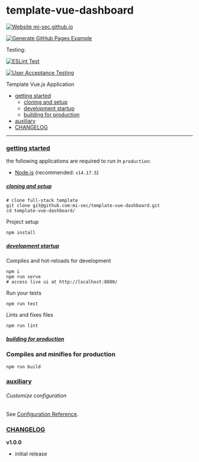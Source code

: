 # template-vue-dashboard

[![Website mi-sec.github.io](https://img.shields.io/website-up-down-green-red/https/mi-sec.github.io/template-vue-dashboard.svg)](https://mi-sec.github.io/template-vue-dashboard/)

[![Generate GitHub Pages Example](https://github.com/mi-sec/template-vue-dashboard/actions/workflows/gh-pages.yml/badge.svg)](https://github.com/mi-sec/template-vue-dashboard/actions/workflows/gh-pages.yml)

Testing:

[![ESLint Test](https://github.com/mi-sec/template-vue-dashboard/actions/workflows/lint.yml/badge.svg)](https://github.com/mi-sec/template-vue-dashboard/actions/workflows/lint.yml)

[![User Acceptance Testing](https://github.com/mi-sec/template-vue-dashboard/actions/workflows/user-acceptance-testing.yml/badge.svg)](https://github.com/mi-sec/template-vue-dashboard/actions/workflows/user-acceptance-testing.yml)

Template Vue.js Application

- [getting started](#getting-started)
    - [cloning and setup](#cloning-and-setup)
    - [development startup](#development-startup)
    - [building for production](#building-for-production)
- [auxiliary](#auxiliary)
- [CHANGELOG](#changelog)

<hr/>

### [getting started](#top)

the following applications are required to run in `production`:

- [Node.js](https://nodejs.org/en/download/) (recommended: `v14.17.5`)

##### [cloning and setup](#top)

```
# clone full-stack template
git clone git@github.com:mi-sec/template-vue-dashboard.git
cd template-vue-dashboard/
```

Project setup

```
npm install
```

##### [development startup](#top)

Compiles and hot-reloads for development

```
npm i
npm run serve
# access live ui at http://localhost:8080/
```

Run your tests

```
npm run test
```

Lints and fixes files

```
npm run lint
```

##### [building for production](#top)

### Compiles and minifies for production

```
npm run build
```

### [auxiliary](#top)

###### Customize configuration

See [Configuration Reference](https://cli.vuejs.org/config/).

### [CHANGELOG](#top)

**v1.0.0**

- initial release
